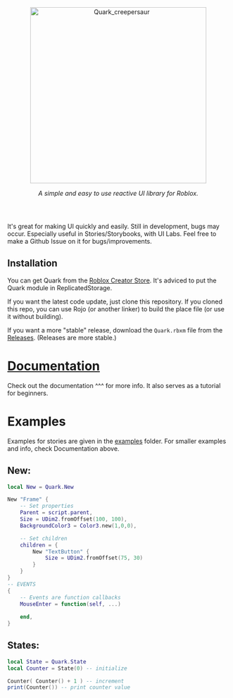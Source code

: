 <div align="center" style="padding-bottom: 30px">

<img width="400" alt="Quark_creepersaur" src="https://github.com/user-attachments/assets/02d6c90d-dcde-4ccd-be88-a5daa9b53058" />

_A simple and easy to use reactive UI library for Roblox._

</div>

It's great for making UI quickly and easily. Still in development, bugs may occur. Especially useful in Stories/Storybooks, with UI Labs. Feel free to make a Github Issue on it for bugs/improvements.

## Installation

You can get Quark from the [Roblox Creator Store](https://create.roblox.com/store/asset/105183088809550).
It's adviced to put the Quark module in ReplicatedStorage.

If you want the latest code update, just clone this repository. If you cloned this repo, you can use Rojo (or another linker) to build the place file (or use it without building).

If you want a more "stable" release, download the `Quark.rbxm` file from the [Releases](https://github.com/creepersaur/Quark/releases/latest). (Releases are more stable.)

# [Documentation](https://creepersaur.github.io/quark)

Check out the documentation ^^^ for more info. It also serves as a tutorial for beginners.

# Examples

Examples for stories are given in the [examples](./src/examples/) folder. For smaller examples and info, check Documentation above.

## New:

```lua
local New = Quark.New

New "Frame" {
    -- Set properties
    Parent = script.parent,
    Size = UDim2.fromOffset(100, 100),
    BackgroundColor3 = Color3.new(1,0,0),

    -- Set children
    children = {
        New "TextButton" {
            Size = UDim2.fromOffset(75, 30)
        }
    }
}
-- EVENTS
{
    -- Events are function callbacks
    MouseEnter = function(self, ...)
        
    end,
}
```

## States:

```lua
local State = Quark.State
local Counter = State(0) -- initialize

Counter( Counter() + 1 ) -- increment
print(Counter()) -- print counter value
```
